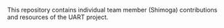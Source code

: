 This repository contains individual team member (Shimoga) contributions and resources of the UART project.